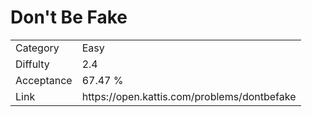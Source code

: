 # Don't Be Fake

<table>
    <tr>
        <td>Category</td>
        <td>Easy</td>
    </tr>
    <tr>
        <td>Diffulty</td>
        <td>2.4</td>
    </tr>
    <tr>
        <td>Acceptance</td>
        <td>67.47 %</td>
    </tr>
    <tr>
        <td>Link</td>
        <td>https://open.kattis.com/problems/dontbefake</td>
    </tr>
</table>